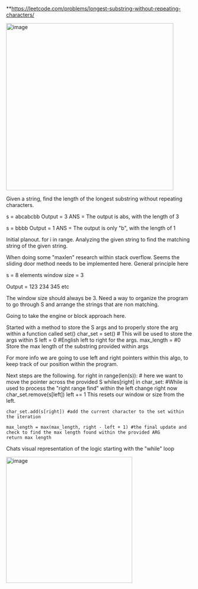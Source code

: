 
**https://leetcode.com/problems/longest-substring-without-repeating-characters/

<img width="451" alt="image" src="https://github.com/user-attachments/assets/b9072a4b-69c6-4649-9a80-3f6d8ac857be">


Given a string, find the length of the longest substring without repeating characters. 


s = abcabcbb
Output = 3
ANS = The output is abs, with the length of 3

s = bbbb
Output = 1
ANS = The output is only "b", with the length of 1


Initial planout. 
for i in range. Analyzing the given string to find the matching string of the given string. 

When doing some "maxlen" research within stack overflow. Seems the sliding door method needs to be implemented here. 
General principle here 

s = 8 elements 
window size = 3

Output = 
123
234
345
etc

The window size should always be 3. 
Need a way to organize the program to go through S and arrange the strings that are non matching. 


Going to take the engine or block approach here. 

Started with a method to store the S args and to properly store the arg within a function called set()
char_set = set() # This will be used to store the args within S
left = 0 #English left to right for the args.
max_length = #0 Store the max length of the substring provided within args

For more info we are going to use left and right pointers within this algo, to keep track of our position within the program.


Next steps are the following.
for right in range(len(s)): # here we want to move the pointer across the provided S
	whiles[right] in char_set: #While is used to process the "right range find" within the left change right now
		char_set.remove(s[left])
		left += 1 This resets our window or size from the left. 
 
	char_set.add(s[right]) #add the current character to the set within the iteration

	max_length = max(max_length, right - left + 1) #the final update and check to find the max length found within the provided ARG
	return max length

Chats visual representation of the logic starting with the "while" loop


<img width="340" alt="image" src="https://github.com/user-attachments/assets/a9f644b6-71f7-416d-8024-67625211aa95">


